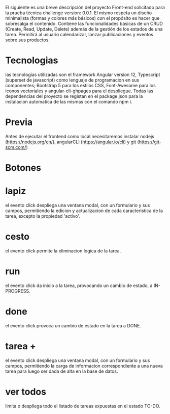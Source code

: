 El siguiente es una breve descripción del proyecto Front-end solicitado para la prueba técnica challenge version: 0.0.1.
El mismo respeta un diseño minimalista (formas y colores más básicos) con el propósito es hacer que sobresalga el contenido.
Contiene las funcionalidades básicas de un CRUD (Create, Read, Update, Delete) además de la gestión de los estados de una tarea.
Permitirá al usuario calendarizar, lanzar publicaciones y eventos sobre sus productos.

# Tecnologias
las tecnologías utilizadas son el framework Angular version 12, Typescript (superset de javascript) como lenguaje de programacion en sus componentes; Bootstrap 5 para los estilos CSS, Font-Awesome para los iconos vectoriales y angular-cli-ghpages para el despliegue. Todas las dependencias del proyecto se registan en el package.json para la instalacion automatica de las mismas con el comando npm i. 

# Previa
Antes de ejecutar el frontend como local necesitaremos instalar nodejs (https://nodejs.org/en/), angularCLI (https://angular.io/cli) y git (https://git-scm.com/)

# Botones
# lapiz 
el evento click despliega una ventana modal, con un formulario y sus campos, permitiendo la edicion y actualizacion de cada caracteristica de la tarea, excepto la propiedad 'activo'.
# cesto
el evento click permite la eliminacion logica de la tarea.
# run
el evento click da inicio a la tarea, provocando un cambio de estado, a IN-PROGRESS.
# done
el evento click provoca un cambio de estado en la tarea a DONE.
# tarea +
el evento click despliega una ventana modal, con un formulario y sus campos, permitiendo la carga de informacion correspondiente a una nueva tarea para luego ser dada de alta en la base de datos.
# ver todos
limita o despliega todo el listado de tareas expuestas en el estado TO-DO.
